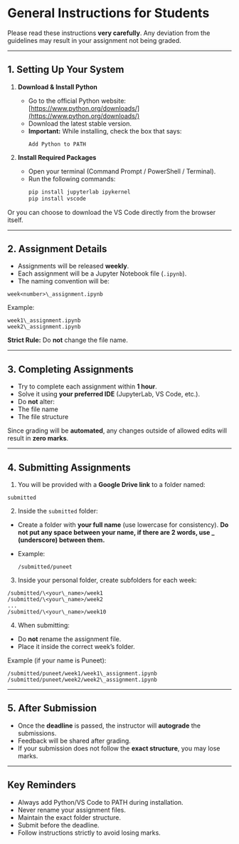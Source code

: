 # General Instructions for Students

Please read these instructions **very carefully**. Any deviation from the guidelines may result in your assignment not being graded.

---

## 1. Setting Up Your System

1. **Download & Install Python**
   - Go to the official Python website: [https://www.python.org/downloads/](https://www.python.org/downloads/)
   - Download the latest stable version.
   - **Important:** While installing, check the box that says:
     ```
     Add Python to PATH
     ```

2. **Install Required Packages**
   - Open your terminal (Command Prompt / PowerShell / Terminal).
   - Run the following commands:
     ```bash
     pip install jupyterlab ipykernel
     pip install vscode
     ```

Or you can choose to download the VS Code directly from the browser itself.  

---

## 2. Assignment Details

- Assignments will be released **weekly**.
- Each assignment will be a Jupyter Notebook file (`.ipynb`).
- The naming convention will be:

```text
week<number>\_assignment.ipynb
```

Example:

```text
week1\_assignment.ipynb
week2\_assignment.ipynb
```

**Strict Rule:** Do **not** change the file name.

---

## 3. Completing Assignments

- Try to complete each assignment within **1 hour**.
- Solve it using **your preferred IDE** (JupyterLab, VS Code, etc.).
- Do **not** alter:
- The file name
- The file structure

Since grading will be **automated**, any changes outside of allowed edits will result in **zero marks**.

---

## 4. Submitting Assignments

1. You will be provided with a **Google Drive link** to a folder named:

```text
submitted
```

2. Inside the `submitted` folder:
- Create a folder with **your full name** (use lowercase for consistency). **Do not put any space between your name, if there are 2 words, use _ (underscore) between them.**
- Example:

  ```
  /submitted/puneet
  ```

3. Inside your personal folder, create subfolders for each week:

```text
/submitted/\<your\_name>/week1
/submitted/\<your\_name>/week2
...
/submitted/\<your\_name>/week10
```

4. When submitting:
- Do **not** rename the assignment file.
- Place it inside the correct week’s folder.

Example (if your name is Puneet):

```text
/submitted/puneet/week1/week1\_assignment.ipynb
/submitted/puneet/week2/week2\_assignment.ipynb
```

---

## 5. After Submission

- Once the **deadline** is passed, the instructor will **autograde** the submissions.
- Feedback will be shared after grading.
- If your submission does not follow the **exact structure**, you may lose marks.

---

## Key Reminders

- Always add Python/VS Code to PATH during installation.
- Never rename your assignment files.
- Maintain the exact folder structure.
- Submit before the deadline.
- Follow instructions strictly to avoid losing marks.